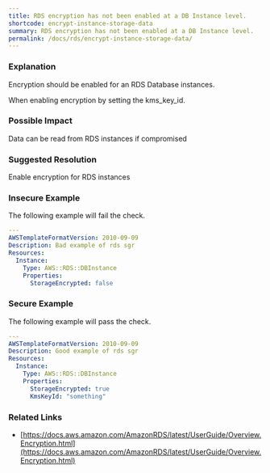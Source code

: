 ```yaml
---
title: RDS encryption has not been enabled at a DB Instance level.
shortcode: encrypt-instance-storage-data
summary: RDS encryption has not been enabled at a DB Instance level. 
permalink: /docs/rds/encrypt-instance-storage-data/
---
```


### Explanation

Encryption should be enabled for an RDS Database instances. 

When enabling encryption by setting the kms_key_id.

### Possible Impact
Data can be read from RDS instances if compromised

### Suggested Resolution
Enable encryption for RDS instances


### Insecure Example

The following example will fail the  check.

```yaml
---
AWSTemplateFormatVersion: 2010-09-09
Description: Bad example of rds sgr
Resources:
  Instance:
    Type: AWS::RDS::DBInstance
    Properties:
      StorageEncrypted: false


```



### Secure Example

The following example will pass the  check.

```yaml
---
AWSTemplateFormatVersion: 2010-09-09
Description: Good example of rds sgr
Resources:
  Instance:
    Type: AWS::RDS::DBInstance
    Properties:
      StorageEncrypted: true
      KmsKeyId: "something"


```




### Related Links


- [https://docs.aws.amazon.com/AmazonRDS/latest/UserGuide/Overview.Encryption.html](https://docs.aws.amazon.com/AmazonRDS/latest/UserGuide/Overview.Encryption.html)


